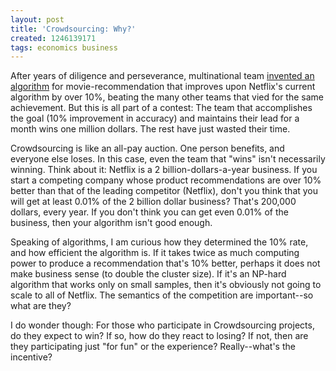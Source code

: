 ```yaml
---
layout: post
title: 'Crowdsourcing: Why?'
created: 1246139171
tags: economics business
---
```

After years of diligence and perseverance, multinational team [invented an algorithm](http://bits.blogs.nytimes.com/2009/06/26/and-the-winner-of-the-1-million-netflix-prize-probably-is/?th&emc=th) for movie-recommendation that improves upon Netflix's current algorithm by over 10%, beating the many other teams that vied for the same achievement. But this is all part of a contest: The team that accomplishes the goal (10% improvement in accuracy) and maintains their lead for a month wins one million dollars. The rest have just wasted their time.

Crowdsourcing is like an all-pay auction. One person benefits, and everyone else loses. In this case, even the team that "wins" isn't necessarily winning. Think about it: Netflix is a 2 billion-dollars-a-year business. If you start a competing company whose product recommendations are over 10% better than that of the leading competitor (Netflix), don't you think that you will get at least 0.01% of the 2 billion dollar business? That's 200,000 dollars, every year. If you don't think you can get even 0.01% of the business, then your algorithm isn't good enough.

Speaking of algorithms, I am curious how they determined the 10% rate, and how efficient the algorithm is. If it takes twice as much computing power to produce a recommendation that's 10% better, perhaps it does not make business sense (to double the cluster size). If it's an NP-hard algorithm that works only on small samples, then it's obviously not going to scale to all of Netflix. The semantics of the competition are important--so what are they?

I do wonder though: For those who participate in Crowdsourcing projects, do they expect to win? If so, how do they react to losing? If not, then are they participating just "for fun" or the experience? Really--what's the incentive?
